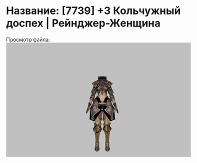 # Название: [7739] +3 Кольчужный доспех | Рейнджер-Женщина

Просмотр файла:
![p030002.png](p030002.png)